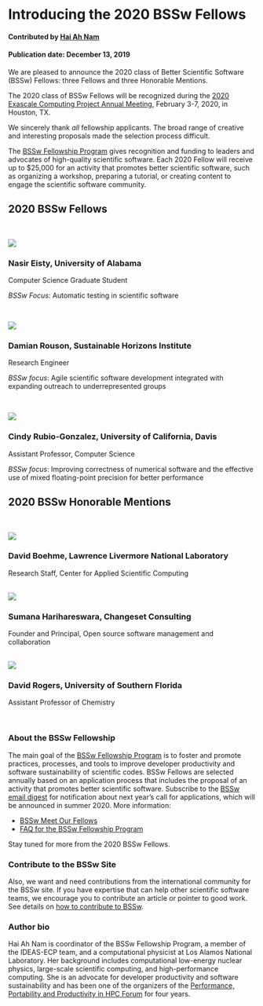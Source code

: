 # Introducing the 2020 BSSw Fellows

#### Contributed by [Hai Ah Nam](https://github.com/hnamLANL "Hai Ah Nam GitHub Profile")

#### Publication date: December 13, 2019

We are pleased to announce the 2020 class of Better Scientific Software (BSSw) Fellows: three Fellows and three Honorable Mentions.

The 2020 class of BSSw Fellows will be recognized during the [2020 Exascale Computing Project Annual Meeting](https://www.ecpannualmeeting.com), February 3-7, 2020, in Houston, TX.  

We sincerely thank _all_ fellowship applicants. The broad range of creative and interesting proposals made the selection process difficult.

The [BSSw Fellowship Program](https://bssw.io/fellowship) gives recognition and funding to leaders and advocates of high-quality scientific software. Each 2020 Fellow will receive up to $25,000 for an activity that promotes better scientific software, such as organizing a workshop, preparing a tutorial, or creating content to engage the scientific software community.  


## 2020 BSSw Fellows
<p>&nbsp;</p>

<div class='fellow'>
<div class='img_div'>
  <img src='https://github.com/betterscientificsoftware/images/raw/master/People_2020Blue_NasirEisty.png' class='logo' />
</div>  

<div class='short_bio'>
  <h3>Nasir Eisty, University of Alabama</h3>
  <p>Computer Science Graduate Student</p>
  <p><i>BSSw Focus</i>: Automatic testing in scientific software</p>
</div>  
</div>

<p>&nbsp;</p>

<div class='fellow'>
<div class='img_div'>
<img src='https://github.com/betterscientificsoftware/images/raw/master/People_2020Blue_DamianRouson.png' class='logo' />
</div>
  
<div class='short_bio'>
  <h3>Damian Rouson, Sustainable Horizons Institute</h3>
  <p>Research Engineer</p>
  <p><i>BSSw focus</i>: Agile scientific software development integrated with expanding outreach to underrepresented groups</p>
</div> 
</div>

<p>&nbsp;</p>

<div class='fellow'>
<div class='img_div'>
<img src='https://github.com/betterscientificsoftware/images/raw/master/People_2020Blue_CindyRubioGonz.png' class='logo' />
</div>

<div class='short_bio'>
  <h3>Cindy Rubio-Gonzalez, University of California, Davis</h3>
  <p>Assistant Professor, Computer Science</p>
  <p><i>BSSw focus</i>: Improving correctness of numerical software and the effective use of mixed floating-point precision for better performance</p>
</div> 
</div>

## 2020 BSSw Honorable Mentions
<p>&nbsp;</p>

<div class='fellow'>
<div class='img_div'>
<img src='https://github.com/betterscientificsoftware/images/raw/master/People_2020Blue_DavidBoehme.png' class='logo' />
</div>

<div class='short_bio'>
  <h3>David Boehme, Lawrence Livermore National Laboratory</h3>
  <p>Research Staff, Center for Applied Scientific Computing</p> 
</div>
</div>
  
<br>

<div class='fellow'>
<div class='img_div'>
<img src='https://github.com/betterscientificsoftware/images/raw/master/People_2020Blue_SumanaHarihareswara.png' class='logo' />
</div>
</div>

<div class='short_bio'>
  <h3>Sumana Harihareswara, Changeset Consulting</h3>
  <p>Founder and Principal, Open source software management and collaboration</p>
</div>
  
<br>

<div class='fellow'>
<div class='img_div'>
<img src='https://github.com/betterscientificsoftware/images/raw/master/People_2020Blue_David Rogers.png' class='logo' />
</div>

<div class='short_bio'>
  <h3>David Rogers, University of Southern Florida</h3>
  <p>Assistant Professor of Chemistry</p>
</div>
</div>

<br>

### About the BSSw Fellowship
The main goal of the [BSSw Fellowship Program](https://bssw.io/fellowship) is to foster and promote practices, processes, and tools to improve developer productivity and software sustainability of scientific codes. BSSw Fellows are selected annually based on an application process that includes the proposal of an activity that promotes better scientific software. Subscribe to the [BSSw email digest](https://bssw.io/pages/receive-our-email-digest) for notification about next year’s call for applications, which will be announced in summer 2020.  More information:

- [BSSw Meet Our Fellows](https://bssw.io/pages/meet-our-fellows)
- [FAQ for the BSSw Fellowship Program](https://bssw.io/pages/bssw-fellowship-faq) 

Stay tuned for more from the 2020 BSSw Fellows. 

### Contribute to the BSSw Site
Also, we want and need contributions from the international community for the BSSw site.  If you have expertise that can help other scientific software teams, we encourage you to contribute an article or pointer to good work.  See details on [how to contribute to BSSw](https://bssw.io/pages/what-to-contribute-content-for-better-scientific-software).

### Author bio
Hai Ah Nam is coordinator of the BSSw Fellowship Program, a member of the IDEAS-ECP team, and a computational physicist at Los Alamos National Laboratory.  Her  background includes computational low-energy nuclear physics, large-scale scientific computing, and high-performance computing. She is an advocate for developer productivity and software sustainability and has been one of the organizers of the [Performance, Portability and Productivity in HPC Forum](https://p3hpcforum2020.alcf.anl.gov/) for four years.

<!---
Publish: yes
RSS update: 2019-12-13
Categories: collaboration
Topics: projects and organizations
Tags: bssw-article
Level: 2
Prerequisites: default
Aggregate: none
--->
